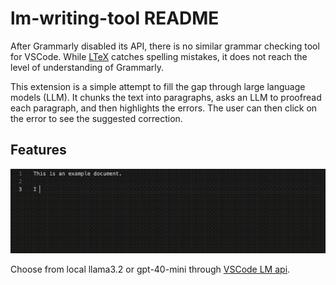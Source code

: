 # lm-writing-tool README

After Grammarly disabled its API, there is no similar grammar checking tool for VSCode. While [LTeX](https://marketplace.visualstudio.com/items?itemName=valentjn.vscode-ltex) catches spelling mistakes, it does not reach the level of understanding of Grammarly.

This extension is a simple attempt to fill the gap through large language models (LLM). It chunks the text into paragraphs, asks an LLM to proofread each paragraph, and then highlights the errors. The user can then click on the error to see the suggested correction.

## Features

![LLM-based grammar checking](resources/demo.gif)

Choose from local llama3.2 or gpt-40-mini through [VSCode LM api](https://code.visualstudio.com/api/extension-guides/language-model).

